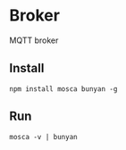 # Broker

MQTT broker

## Install

```
npm install mosca bunyan -g
```

## Run

```
mosca -v | bunyan
```

